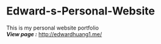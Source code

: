 # Edward-s-Personal-Website
This is my personal website portfolio
<br>
***View page :*** http://edwardhuang1.me/
